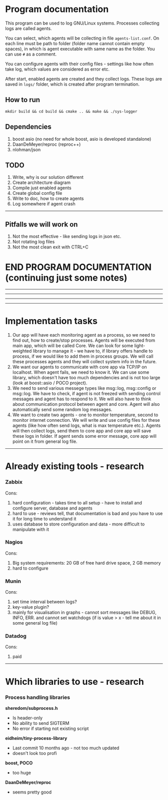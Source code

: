 # Program documentation
This program can be used to log GNU/Linux systems.
Processes collecting logs are called agents.

You can select, which agents will be collecting in file `agents-list.conf`.
On each line must be path to folder (folder name cannot contain empty spaces), in which is agent executable with same name as the folder.
You can use `#` as a comment.

You can configure agents with their config files - settings like how often take log, which values are considered as error etc.

After start, enabled agents are created and they collect logs. These logs are saved in `logs/` folder, which is created after program termination.

## How to run
`mkdir build && cd build && cmake .. && make && ./sys-logger`




## Dependencies 

1. boost asio (no need for whole boost, asio is developed standalone)
2. DaanDeMeyer/reproc (reproc++)
3. nlohman/json

## TODO

1. Write, why is our solution different
2. Create architecture diagram
3. Compile just enabled agents
4. Create global config file
5. Write to doc, how to create agents
6. Log somewhere if agent crash

--- 

## Pitfalls we will work on
1. Not the most effective - like sending logs in json etc.
2. Not rotating log files
3. Not the most clean exit with CTRL+C

# END PROGRAM DOCUMENTATION (continuing just some notes)
---

---

---

---

# Implementation tasks

1. Our app will have each monitoring agent as a process, so we need to find out, how to create/stop processes.
   Agents will be executed from main app, which will be called Core.
   We can look for some light-weighted library to manage it - we have to, if library offers handle to process, if we would like to add them in process groups.
   We will call these processes agents and they will collect system info in the future.
2. We want our agents to communicate with core app via TCP/IP on localhost. When agent fails, we need to know it. We can use some library, which doesn't have too much dependencies and is not too large (look at boost::asio / POCO project).
3. We need to send various messege types like msg::log, msg::config or msg::log. We have to check, if agent is not freezed with sending control messages and agent has to respond to it. We will also have to think about communication protocol between agent and core.
   Agent will also automatically send some random log messages.
4. We want to create two agents - one to monitor temperature, second to monitor internet connection.
   We will write and use config files for these agents (like how often send logs, what is max temperature etc.).
   Agents will then collect logs, send them to core app and core app will save these logs in folder.
   If agent sends some error message, core app will point on it from general log file.

---

# Already existing tools - research

### Zabbix
Cons:
1. hard configuration - takes time to all setup - have to install and configure server, database and agents 
1. hard to use - reviews tell, that documentation is bad and you have to use it for long time to understand it
1. uses database to store configuration and data - more difficult to manipulate with it

### Nagios
Cons:
1. Big system requirements: 20 GB of free hard drive space, 2 GB memory
1. hard to configure

### Munin
Cons:
1. set time interval between logs?
1. key-value plugin?
1. mainly for visualisation in graphs - cannot sort messages like DEBUG, INFO, ERR. and cannot set watchdogs (if is value > x - tell me about it in some general log file)

### Datadog
Cons:
1. paid

---

# Which libraries to use - research

### Process handling libraries
**sheredom/subprocess.h**

- Is header-only
- No ability to send SIGTERM
- No error if starting not existing script

**eidheim/tiny-process-library**

- Last commit 10 months ago - not too much updated
- doesn't look too profi

**boost, POCO**

- too huge

**DaanDeMeyer/reproc**

- seems pretty good





